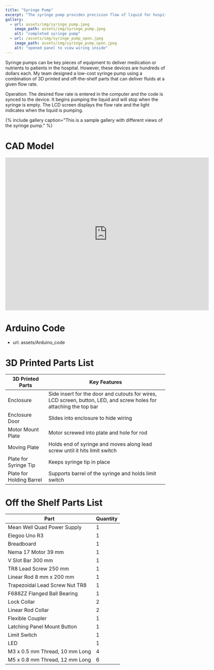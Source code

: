 ```yaml
---
title: "Syringe Pump"
excerpt: "The syringe pump provides precision flow of liquid for hospital or research use"
gallery:
  - url: assets/img/syringe_pump.jpeg
    image_path: assets/img/syringe_pump.jpeg
    alt: "completed syringe pump"
  - url: /assets/img/syringe_pump_open.jpeg
    image_path: assets/img/syringe_pump_open.jpeg
    alt: "opened panel to view wiring inside"
---
```


Syringe pumps can be key pieces of equipment to deliver medication or nutrients to patients in the hospital. However, these devices are hundreds of dollars each. My team designed a low-cost syringe pump using a combination of 3D printed and off-the-shelf parts that can deliver fluids at a given flow rate.   

Operation: The desired flow rate is entered in the computer and the code is synced to the device. It begins pumping the liquid and will stop when the syringe is empty. The LCD screen displays the flow rate and the light indicates when the liquid is pumping. 

{% include gallery caption="This is a sample gallery with different views of the syringe pump." %}

# CAD Model 

<iframe src="https://vanderbilt643.autodesk360.com/shares/public/SH512d4QTec90decfa6e5f2e570389fd93e0?mode=embed" width="640" height="480" allowfullscreen="true" webkitallowfullscreen="true" mozallowfullscreen="true"  frameborder="0"></iframe>

# Arduino Code
- url: assets/Arduino_code

# 3D Printed Parts List 

| 3D Printed Parts | Key Features |
| --------- | ------- | 
| Enclosure | Side insert for the door and cutouts for wires, LCD screen, button, LED, and screw holes for attaching the top bar | 
| Enclosure Door | Slides into enclosure to hide wiring | 
| Motor Mount Plate | Motor screwed into plate and hole for rod |
| Moving Plate | Holds end of syringe and moves along lead screw until it hits limit switch |
| Plate for Syringe Tip | Keeps syringe tip in place |
| Plate for Holding Barrel | Supports barrel of the syringe and holds limit switch |



# Off the Shelf Parts List 

| Part | Quantity |
|------|---------|
| Mean Well Quad Power Supply | 1 |
| Elegoo Uno R3 | 1| 
|Breadboard | 1|
|Nema 17 Motor 39 mm | 1 | 
| V Slot Bar 300 mm | 1 |
| TR8 Lead Screw 250 mm | 1 | 
|Linear Rod 8 mm x 200 mm | 1 |
|Trapezoidal Lead Screw Nut TR8 | 1 | 
|F688ZZ Flanged Ball Bearing | 1 | 
|Lock Collar | 2 |
|Linear Rod Collar | 2 | 
|Flexible Coupler| 1 |
|Latching Panel Mount Button | 1 | 
|Limit Switch| 1|
| LED | 1| 
|M3 x 0.5 mm Thread, 10 mm Long | 4 | 
|M5 x 0.8 mm Thread, 12 mm Long | 6 | 

